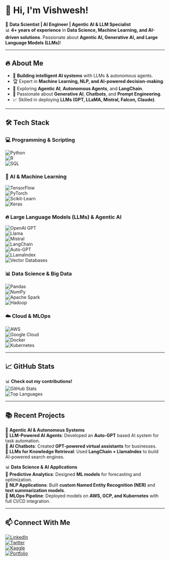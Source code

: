 # 👋 Hi, I'm Vishwesh! 

🚀 **Data Scientist | AI Engineer | Agentic AI & LLM Specialist**  
📊 **4+ years of experience** in **Data Science, Machine Learning, and AI-driven solutions**. Passionate about **Agentic AI, Generative AI, and Large Language Models (LLMs)**!  

---

## 🔥 About Me  
- 📌 **Building intelligent AI systems** with LLMs & autonomous agents.
- 🏆 Expert in **Machine Learning, NLP, and AI-powered decision-making**.
- 🤖 Exploring **Agentic AI**, **Autonomous Agents**, and **LangChain**.
- 🚀 Passionate about **Generative AI**, **Chatbots**, and **Prompt Engineering**.
- 📈 Skilled in deploying **LLMs (GPT, LLaMA, Mistral, Falcon, Claude)**.

---

## 🛠 Tech Stack  

### 💻 Programming & Scripting  
![Python](https://img.shields.io/badge/Python-3776AB?style=for-the-badge&logo=python&logoColor=white)  
![R](https://img.shields.io/badge/R-276DC3?style=for-the-badge&logo=r&logoColor=white)  
![SQL](https://img.shields.io/badge/SQL-CC2927?style=for-the-badge&logo=amazon-dynamodb&logoColor=white)  

### 🤖 AI & Machine Learning  
![TensorFlow](https://img.shields.io/badge/TensorFlow-FF6F00?style=for-the-badge&logo=tensorflow&logoColor=white)  
![PyTorch](https://img.shields.io/badge/PyTorch-EE4C2C?style=for-the-badge&logo=pytorch&logoColor=white)  
![Scikit-Learn](https://img.shields.io/badge/Scikit--Learn-F7931E?style=for-the-badge&logo=scikit-learn&logoColor=white)  
![Keras](https://img.shields.io/badge/Keras-D00000?style=for-the-badge&logo=keras&logoColor=white)  

### 🔥 Large Language Models (LLMs) & Agentic AI  
![OpenAI GPT](https://img.shields.io/badge/OpenAI%20GPT-008080?style=for-the-badge&logo=openai&logoColor=white)  
![Llama](https://img.shields.io/badge/LLaMA-1A237E?style=for-the-badge&logo=meta&logoColor=white)  
![Mistral](https://img.shields.io/badge/Mistral-000000?style=for-the-badge&logo=mistral&logoColor=white)  
![LangChain](https://img.shields.io/badge/LangChain-4A90E2?style=for-the-badge)  
![Auto-GPT](https://img.shields.io/badge/AutoGPT-000000?style=for-the-badge&logo=github&logoColor=white)  
![LLamaIndex](https://img.shields.io/badge/LlamaIndex-1A1A1A?style=for-the-badge)  
![Vector Databases](https://img.shields.io/badge/Vector%20DBs-FF6F00?style=for-the-badge&logo=faiss&logoColor=white)  

### 📊 Data Science & Big Data  
![Pandas](https://img.shields.io/badge/Pandas-150458?style=for-the-badge&logo=pandas&logoColor=white)  
![NumPy](https://img.shields.io/badge/NumPy-013243?style=for-the-badge&logo=numpy&logoColor=white)  
![Apache Spark](https://img.shields.io/badge/Apache%20Spark-E25A1C?style=for-the-badge&logo=apachespark&logoColor=white)  
![Hadoop](https://img.shields.io/badge/Hadoop-66CCFF?style=for-the-badge&logo=apachehadoop&logoColor=white)  

### ☁️ Cloud & MLOps  
![AWS](https://img.shields.io/badge/AWS-232F3E?style=for-the-badge&logo=amazon-aws&logoColor=white)  
![Google Cloud](https://img.shields.io/badge/GCP-4285F4?style=for-the-badge&logo=google-cloud&logoColor=white)  
![Docker](https://img.shields.io/badge/Docker-2496ED?style=for-the-badge&logo=docker&logoColor=white)  
![Kubernetes](https://img.shields.io/badge/Kubernetes-326CE5?style=for-the-badge&logo=kubernetes&logoColor=white)  

---

## 📈 GitHub Stats  

📊 **Check out my contributions!**  
![GitHub Stats](https://github-readme-stats.vercel.app/api?username=your-username&show_icons=true&theme=radical)  
![Top Languages](https://github-readme-stats.vercel.app/api/top-langs/?username=your-username&layout=compact&theme=radical)  

---

## 📚 Recent Projects  

🚀 **Agentic AI & Autonomous Systems**  
🔹 **LLM-Powered AI Agents**: Developed an **Auto-GPT** based AI system for task automation.  
🔹 **AI Chatbots**: Created **GPT-powered virtual assistants** for businesses.  
🔹 **LLMs for Knowledge Retrieval**: Used **LangChain + LlamaIndex** to build AI-powered search engines.  

📊 **Data Science & AI Applications**  
🔹 **Predictive Analytics**: Designed **ML models** for forecasting and optimization.  
🔹 **NLP Applications**: Built **custom Named Entity Recognition (NER)** and **text summarization models**.  
🔹 **MLOps Pipeline**: Deployed models on **AWS, GCP, and Kubernetes** with full CI/CD integration.  

---

## 📫 Connect With Me  

[![LinkedIn](https://img.shields.io/badge/LinkedIn-0077B5?style=for-the-badge&logo=linkedin&logoColor=white)](https://linkedin.com/in/yourprofile)  
[![Twitter](https://img.shields.io/badge/Twitter-1DA1F2?style=for-the-badge&logo=twitter&logoColor=white)](https://twitter.com/yourhandle)  
[![Kaggle](https://img.shields.io/badge/Kaggle-20BEFF?style=for-the-badge&logo=kaggle&logoColor=white)](https://www.kaggle.com/yourprofile)  
[![Portfolio](https://img.shields.io/badge/Portfolio-000000?style=for-the-badge&logo=vercel&logoColor=white)](https://yourportfolio.com)  



